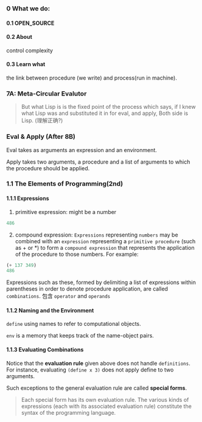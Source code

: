 ### 0 What we do:
#### 0.1 OPEN_SOURCE
#### 0.2 About
control complexity
#### 0.3 Learn what
the link between procedure (we write) and process(run in machine).

### 7A: Meta-Circular Evalutor
>But what Lisp is is the fixed point of the process which says, if I knew what Lisp was and substituted it in for eval, and apply,
Both side is Lisp. (理解正确?)

### Eval & Apply (After 8B)

Eval takes as arguments an expression and an environment.

Apply takes two arguments, a procedure and a list of arguments to which the procedure should be applied.

### 1.1 The Elements of Programming(2nd)

#### 1.1.1 Expressions

1. primitive expression:
might be a number
```lisp
486
```

2. compound expression:
`Expressions` representing `numbers` may be combined with an `expression` representing a `primitive procedure` (such as + or *) to form a `compound expression` that represents the application of the procedure to those numbers. For example:

```lisp
(+ 137 349)
486
```

Expressions such as these, formed by delimiting a list of expressions within parentheses in order to denote procedure application, are called `combinations`.
包含 `operator` and `operands`


#### 1.1.2 Naming and the Environment

`define` using names to refer to computational objects.

`env` is a memory that keeps track of the name-object pairs. 

#### 1.1.3 Evaluating Combinations

Notice that the **evaluation rule** given above does not handle `definitions`. For instance, evaluating `(define x 3)` does not apply define to two arguments.

Such exceptions to the general evaluation rule are called **special forms**.

> Each special form has its own evaluation rule. The various kinds of expressions (each with its associated evaluation rule) constitute the syntax of the programming language. 
